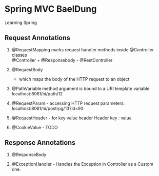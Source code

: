 # Spring MVC BaelDung 
Learning Spring 

## Request Annotations ##

1. @RequestMapping 
   marks request handler methods inside @Controller classes   
   @Controller + @Responsebody - @RestController 
   
2. @RequestBody 
     - which maps the body of the HTTP request to an object

3. @PathVariable 
   method argument is bound to a URI template variable
   localhost:8081/hi/path/12
   
4. @RequestParam - accessing HTTP request parameters:
    localhost:8081/hi/postrpg/13?id=90
    
5. @RequestHeader - for key value header 
    Header key : value 
    
6. @CookieValue - TODO

## Response Annotations ##

1. @ResponseBody

2. @ExceptionHandler - Handles the Exception in Controller as a Custom one.
